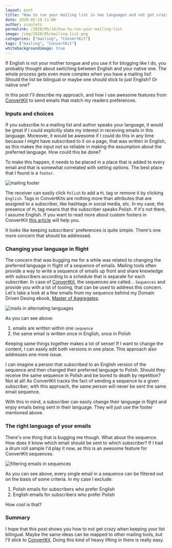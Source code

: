 ```yaml
---
layout: post
title: "How to run your mailing list in two languages and not get crazy?"
date: 2020-05-18 11:00
author: scooletz
permalink: /2020/05/18/how-to-run-your-mailing-list
image: /img/2020/05/mailing-list.png
categories: ["mailing", "ConvertKit"]
tags: ["mailing", "ConvertKit"]
whitebackgroundimage: true
---
```


If English is not your mother tongue and you use it for blogging like I do, you probably thought about switching between English and your native one. The whole process gets even more complex when you have a mailing list! Should the list be bilingual or maybe one should stick to just English? Or native one?

In this post I'll describe my approach, and how I use awesome features from [ConvertKit](https://scooletz.com/links/convertkit) to send emails that match my readers preferences.

### Inputs and choices

If you subscribe to a mailing list and author speaks your language, it would be great if I could explicitly state my interest in receiving emails in this language. Moreover, it would be awesome if I could do this in any time because I might have subscribed to it on a page, that was written in English, as this makes the input not so reliable in making the assumption about the preferred language. How could this be done?

To make this happen, it needs to be placed in a place that is added to every email and that is somewhat correlated with setting options. The best place that I found is a `footer`.

![mailing footer](/img/2020/05/mailing-footer.png)

The receiver can easily click `Polish` to add a `PL` tag or remove it by clicking `English`. Tags in ConvertKits are nothing more than attributes that are assigned to a subscriber, like hashtags in social media, etc. In my case, the presence of `PL` tag means that the subscriber speaks Polish. If it's not there, I assume English. If you want to read more about custom footers in ConvertKit [this article](https://help.convertkit.com/en/articles/2502535-custom-unsubscribe-links) will help you.

It looks like keeping subscribers' preferences is quite simple. There's one more concern that should be addressed.

### Changing your language in flight

The concern that was bugging me for a while was related to changing the preferred language in flight of a sequence of emails. Mailing tools often provide a way to write a sequence of emails up front and share knowledge with subscribers according to a schedule that is separate for each subscriber. In case of [ConvertKit](https://scooletz.com/links/convertkit), the sequences are called... `Sequences` and provide you with a lot of tooling, that can be used to address this concern. Let's take a look at a few emails from my sequence behind my Domain Driven Desing ebook, [Master of Aggregates](https://masterofaggregates.com).

![mails in alternating languages](/img/2020/05/mailing-alternate.png)

As you can see above:

1. emails are written within one `sequence`
1. the same email is written once in English, once in Polish

Keeping same things together makes a lot of sense! If I want to change the content, I can easily edit both versions in one place. This approach also addresses one more issue.

I can imagine a person that subscribed to an English version of the sequence and then changed their preferred language to Polish. Should they receive the same sequence in Polish and be bored to death by repetition? Not at all! As ConvertKit tracks the fact of sending a sequence to a given subscriber, with this approach, the same person will never be sent the same email sequence.

With this in mind, a subscriber can easily change their language in flight and enjoy emails being sent in their language. They will just use the footer mentioned above.

### The right language of your emails

There's one thing that is bugging me though. What about the sequence. How does it know which email should be sent to which subscriber? If I had a drum roll sample I'd play it now, as this is an awesome feature for ConvertKit sequences.

![filtering emails in sequences](/img/2020/05/mailing-filter.png)

As you can see above, every single email in a sequence can be filtered out on the basis of some criteria. In my case I exclude:

1. Polish emails for subscribers who prefer English
1. English emails for subscribers who prefer Polish

How cool is that?

### Summary

I hope that this post shows you how to not get crazy when keeping your list bilingual. Maybe the same ideas can be mapped to other mailing tools, but I'll stick to [ConvertKit](https://scooletz.com/links/convertkit). Doing this kind of heavy lifting in there is really easy.

